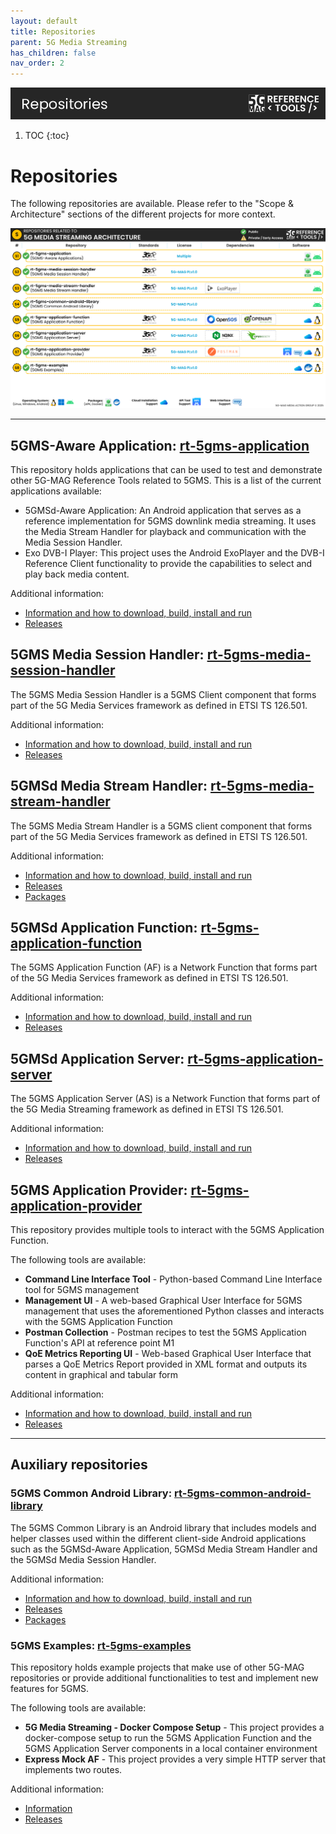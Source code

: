 ```yaml
---
layout: default
title: Repositories
parent: 5G Media Streaming
has_children: false
nav_order: 2
---
```


<img src="../../assets/images/Banner_Repositories.png" /> 

1. TOC
{:toc}

# Repositories

The following repositories are available. Please refer to the "Scope & Architecture" sections of the different projects for more context.

<img src="../../assets/images/projects/5gms_repos.png">

---

## 5GMS-Aware Application: [rt-5gms-application](https://github.com/5G-MAG/rt-5gms-application)
This repository holds applications that can be used to test and demonstrate other 5G-MAG Reference Tools related to 5GMS.
This is a list of the current applications available:

* 5GMSd-Aware Application: An Android application that serves as a reference implementation for 5GMS downlink media streaming. It uses the Media Stream Handler for playback and communication with the Media Session Handler.
* Exo DVB-I Player: This project uses the Android ExoPlayer and the DVB-I Reference Client functionality to provide the capabilities to select and play back media content.

Additional information:
* [Information and how to download, build, install and run](https://github.com/5G-MAG/rt-5gms-application#readme)
* [Releases](https://github.com/5G-MAG/rt-5gms-application/releases)

## 5GMS Media Session Handler: [rt-5gms-media-session-handler](https://github.com/5G-MAG/rt-5gms-media-session-handler)
The 5GMS Media Session Handler is a 5GMS Client component that forms part of the 5G Media Services framework as defined
in ETSI TS 126.501.

Additional information:
* [Information and how to download, build, install and run](https://github.com/5G-MAG/rt-5gms-media-session-handler#readme)
* [Releases](https://github.com/5G-MAG/rt-5gms-media-session-handler/releases)

## 5GMSd Media Stream Handler: [rt-5gms-media-stream-handler](https://github.com/5G-MAG/rt-5gms-media-stream-handler)
The 5GMS Media Stream Handler is a 5GMS client component that forms part of the 5G Media Services framework as defined in ETSI TS 126.501.

Additional information:
* [Information and how to download, build, install and run](https://github.com/5G-MAG/rt-5gms-media-stream-handler#readme)
* [Releases](https://github.com/5G-MAG/rt-5gms-media-stream-handler/releases)
* [Packages](https://github.com/orgs/5G-MAG/packages?repo_name=rt-5gms-media-stream-handler)

## 5GMSd Application Function: [rt-5gms-application-function](https://github.com/5G-MAG/rt-5gms-application-function)
The 5GMS Application Function (AF) is a Network Function that forms part of the 5G Media Services framework as defined in ETSI TS 126.501.

Additional information:
* [Information and how to download, build, install and run](https://github.com/5G-MAG/rt-5gms-application-function#readme)
* [Releases](https://github.com/5G-MAG/rt-5gms-application-function/releases)

## 5GMSd Application Server: [rt-5gms-application-server](https://github.com/5G-MAG/rt-5gms-application-server)
The 5GMS Application Server (AS) is a Network Function that forms part of the 5G Media Streaming framework as defined in ETSI TS 126.501.

Additional information:
* [Information and how to download, build, install and run](https://github.com/5G-MAG/rt-5gms-application-server#readme)
* [Releases](https://github.com/5G-MAG/rt-5gms-application-server/releases)

## 5GMS Application Provider: [rt-5gms-application-provider](https://github.com/5G-MAG/rt-5gms-application-provider)
This repository provides multiple tools to interact with the 5GMS Application Function.

The following tools are available:
* **Command Line Interface Tool** - Python-based Command Line Interface tool for 5GMS management
* **Management UI** - A web-based Graphical User Interface for 5GMS management that uses the aforementioned Python classes and interacts with the 5GMS Application Function
* **Postman Collection** - Postman recipes to test the 5GMS Application Function's API at reference point M1
* **QoE Metrics Reporting UI** - Web-based Graphical User Interface that parses a QoE Metrics Report provided in XML format and outputs its content in graphical and tabular form

Additional information:
* [Information and how to download, build, install and run](https://github.com/5G-MAG/rt-5gms-application-provider#readme)
* [Releases](https://github.com/5G-MAG/rt-5gms-application-provider/releases)

---

## Auxiliary repositories

### 5GMS Common Android Library: [rt-5gms-common-android-library](https://github.com/5G-MAG/rt-5gms-common-android-library)
The 5GMS Common Library is an Android library that includes models and helper classes used within the different client-side Android applications such as the 5GMSd-Aware Application, 5GMSd Media Stream Handler and the 5GMSd Media Session Handler.

Additional information:
* [Information and how to download, build, install and run](https://github.com/5G-MAG/rt-5gms-common-android-library#readme)
* [Releases](https://github.com/5G-MAG/rt-5gms-common-android-library/releases)
* [Packages](https://github.com/orgs/5G-MAG/packages?repo_name=rt-5gms-common-android-library)

### 5GMS Examples: [rt-5gms-examples](https://github.com/5G-MAG/rt-5gms-examples)
This repository holds example projects that make use of other 5G-MAG repositories or provide additional functionalities to test and implement new features for 5GMS.

The following tools are available:
* **5G Media Streaming - Docker Compose Setup** - This project provides a docker-compose setup to run the 5GMS Application Function and the 5GMS Application Server components in a local container environment
* **Express Mock AF** - This project provides a very simple HTTP server that implements two routes.

Additional information:
* [Information](https://github.com/5G-MAG/rt-5gms-examples#readme)
* [Releases](https://github.com/5G-MAG/rt-5gms-examples/releases)
